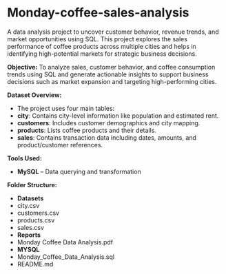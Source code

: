 # Monday-coffee-sales-analysis

A data analysis project to uncover customer behavior, revenue trends, and market opportunities using SQL. This project explores the sales performance of coffee products across multiple cities and helps in identifying high-potential markets for strategic business decisions.

**Objective:**
To analyze sales, customer behavior, and coffee consumption trends using SQL and generate actionable insights to support business decisions such as market expansion and targeting high-performing cities.

**Dataset Overview:**
* The project uses four main tables:
* **city**: Contains city-level information like population and estimated rent.
* **customers**: Includes customer demographics and city mapping.
* **products**: Lists coffee products and their details.
* **sales**: Contains transaction data including dates, amounts, and product/customer references.

**Tools Used:**
* **MySQL** – Data querying and transformation

**Folder Structure:**
* **Datasets**
* city.csv
* customers.csv
* products.csv
*  sales.csv
* **Reports**
*  Monday Coffee Data Analysis.pdf     
* **MYSQL**
* Monday_Coffee_Data_Analysis.sql
*  README.md
